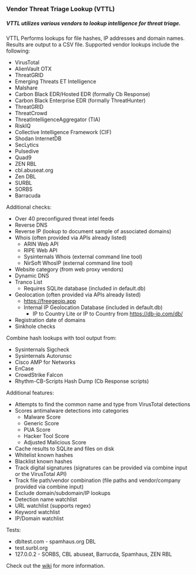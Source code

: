 ### Vendor Threat Triage Lookup (VTTL)
##### VTTL utilizes various vendors to lookup intelligence for threat triage.

VTTL Performs lookups for file hashes, IP addresses and domain names. Results are output to a CSV file. Supported vendor lookups include the following:
* VirusTotal
* AlienVault OTX
* ThreatGRID
* Emerging Threats ET Intelligence
* Malshare
* Carbon Black EDR/Hosted EDR (formally Cb Response)
* Carbon Black Enterprise EDR (formally ThreatHunter)
* ThreatGRID
* ThreatCrowd
* ThreatIntelligenceAggregator (TIA)
* RiskIQ
* Collective Intelligence Framework (CIF)
* Shodan InternetDB
* SecLytics
* Pulsedive
* Quad9
* ZEN RBL
* cbl.abuseat.org
* Zen DBL
* SURBL
* SORBS
* Barracuda

Additional checks:
* Over 40 preconfigured threat intel feeds
* Reverse DNS
* Reverse IP (lookup to document sample of associated domains)
* Whois (often provided via APIs already listed)
  * ARIN Web API
  * RIPE Web API
  * Sysinternals Whois (external command line tool)
  * NirSoft WhosIP (external command line tool)
* Website category (from web proxy vendors)
* Dynamic DNS
* Tranco List
  * Requires SQLite database (included in default.db)
* Geolocation (often provided via APIs already listed)
  * https://freegeoip.app
  * Internal IP Geolocation Database (included in default.db)
    * IP to Country Lite or IP to Country from https://db-ip.com/db/
* Registration date of domains
* Sinkhole checks

Combine hash lookups with tool output from:
* Sysinternals Sigcheck
* Sysinternals Autorunsc
* Cisco AMP for Networks
* EnCase
* CrowdStrike Falcon
* Rhythm-CB-Scripts Hash Dump (Cb Response scripts)

Additional features:
* Attempts to find the common name and type from VirusTotal detections
* Scores antimalware detections into categories
	* Malware Score
	* Generic Score	
	* PUA Score
	* Hacker Tool Score
	* Adjusted Malicious Score
* Cache results to SQLite and files on disk
* Whitelist known hashes
* Blacklist known hashes
* Track digital signatures (signatures can be provided via combine input or the VirusTotal API)
* Track file path/vendor combination (file paths and vendor/company provided via combine input)
* Exclude domain/subdomain/IP lookups
* Detection name watchlist
* URL watchlist (supports regex)
* Keyword watchlist
* IP/Domain watchlist


Tests:
* dbltest.com - spamhaus.org DBL
* test.surbl.org
* 127.0.0.2 - SORBS,	CBL abuseat,	Barrucda,	Spamhaus, ZEN RBL

Check out the [wiki](https://github.com/RandomRhythm/Vendor-Threat-Triage-Lookup/wiki) for more information.
